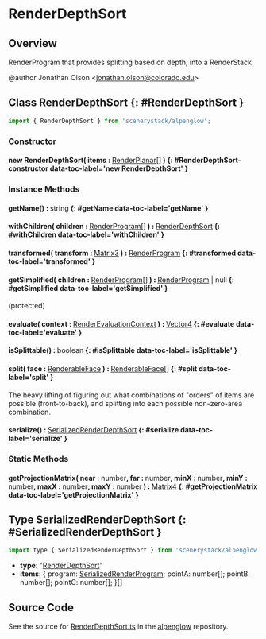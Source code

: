 # RenderDepthSort

## Overview

RenderProgram that provides splitting based on depth, into a RenderStack

@author Jonathan Olson &lt;jonathan.olson@colorado.edu&gt;

## Class RenderDepthSort {: #RenderDepthSort }


```js
import { RenderDepthSort } from 'scenerystack/alpenglow';
```
### Constructor

#### new RenderDepthSort( items : <span style="font-weight: 400;">[RenderPlanar](../alpenglow/RenderPlanar.md)[]</span> ) {: #RenderDepthSort-constructor data-toc-label='new RenderDepthSort' }

### Instance Methods

#### getName() : <span style="font-weight: 400;"><span style="color: hsla(calc(var(--md-hue) + 180deg),80%,40%,1);">string</span></span> {: #getName data-toc-label='getName' }

#### withChildren( children : <span style="font-weight: 400;">[RenderProgram](../alpenglow/RenderProgram.md)[]</span> ) : <span style="font-weight: 400;">[RenderDepthSort](../alpenglow/RenderDepthSort.md)</span> {: #withChildren data-toc-label='withChildren' }

#### transformed( transform : <span style="font-weight: 400;">[Matrix3](../dot/Matrix3.md)</span> ) : <span style="font-weight: 400;">[RenderProgram](../alpenglow/RenderProgram.md)</span> {: #transformed data-toc-label='transformed' }

#### getSimplified( children : <span style="font-weight: 400;">[RenderProgram](../alpenglow/RenderProgram.md)[]</span> ) : <span style="font-weight: 400;">[RenderProgram](../alpenglow/RenderProgram.md) | <span style="color: hsla(calc(var(--md-hue) + 180deg),80%,40%,1);">null</span></span> {: #getSimplified data-toc-label='getSimplified' }

(protected)

#### evaluate( context : <span style="font-weight: 400;">[RenderEvaluationContext](../alpenglow/RenderEvaluationContext.md)</span> ) : <span style="font-weight: 400;">[Vector4](../dot/Vector4.md)</span> {: #evaluate data-toc-label='evaluate' }

#### isSplittable() : <span style="font-weight: 400;"><span style="color: hsla(calc(var(--md-hue) + 180deg),80%,40%,1);">boolean</span></span> {: #isSplittable data-toc-label='isSplittable' }

#### split( face : <span style="font-weight: 400;">[RenderableFace](../alpenglow/RenderableFace.md)</span> ) : <span style="font-weight: 400;">[RenderableFace](../alpenglow/RenderableFace.md)[]</span> {: #split data-toc-label='split' }

The heavy lifting of figuring out what combinations of "orders" of items are possible (front-to-back), and
splitting into each possible non-zero-area combination.

#### serialize() : <span style="font-weight: 400;">[SerializedRenderDepthSort](../alpenglow/RenderDepthSort.md#SerializedRenderDepthSort)</span> {: #serialize data-toc-label='serialize' }

### Static Methods

#### getProjectionMatrix( near : <span style="font-weight: 400;"><span style="color: hsla(calc(var(--md-hue) + 180deg),80%,40%,1);">number</span></span>, far : <span style="font-weight: 400;"><span style="color: hsla(calc(var(--md-hue) + 180deg),80%,40%,1);">number</span></span>, minX : <span style="font-weight: 400;"><span style="color: hsla(calc(var(--md-hue) + 180deg),80%,40%,1);">number</span></span>, minY : <span style="font-weight: 400;"><span style="color: hsla(calc(var(--md-hue) + 180deg),80%,40%,1);">number</span></span>, maxX : <span style="font-weight: 400;"><span style="color: hsla(calc(var(--md-hue) + 180deg),80%,40%,1);">number</span></span>, maxY : <span style="font-weight: 400;"><span style="color: hsla(calc(var(--md-hue) + 180deg),80%,40%,1);">number</span></span> ) : <span style="font-weight: 400;">[Matrix4](../dot/Matrix4.md)</span> {: #getProjectionMatrix data-toc-label='getProjectionMatrix' }



## Type SerializedRenderDepthSort {: #SerializedRenderDepthSort }


```js
import type { SerializedRenderDepthSort } from 'scenerystack/alpenglow';
```


- **type**: "[RenderDepthSort](../alpenglow/RenderDepthSort.md)"
- **items**: {
    program: [SerializedRenderProgram](../alpenglow/RenderProgram.md#SerializedRenderProgram);
    pointA: <span style="color: hsla(calc(var(--md-hue) + 180deg),80%,40%,1);">number</span>[];
    pointB: <span style="color: hsla(calc(var(--md-hue) + 180deg),80%,40%,1);">number</span>[];
    pointC: <span style="color: hsla(calc(var(--md-hue) + 180deg),80%,40%,1);">number</span>[];
  }[]




## Source Code

See the source for [RenderDepthSort.ts](https://github.com/phetsims/alpenglow/blob/main/js/render-program/RenderDepthSort.ts) in the [alpenglow](https://github.com/phetsims/alpenglow) repository.
